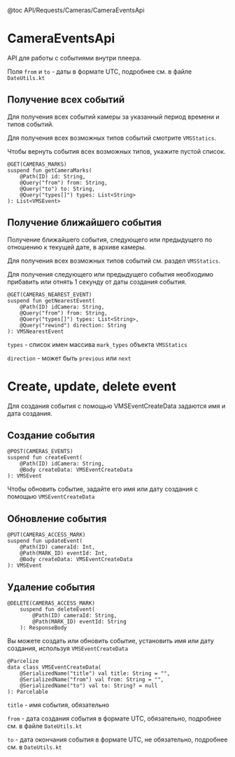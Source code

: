 @toc API/Requests/Cameras/CameraEventsApi

# CameraEventsApi #

API для работы с событиями внутри плеера.

Поля `from` и `to` - даты в формате UTC, подробнее см. в файле `DateUtils.kt`


## Получение всех событий

Для получения всех событий камеры за указанный период времени и типов событий.

Для получения всех возможных типов событий смотрите `VMSStatics`.

Чтобы вернуть события всех возможных типов, укажите пустой список.

```
@GET(CAMERAS_MARKS)
suspend fun getCameraMarks(
    @Path(ID) id: String,
    @Query("from") from: String,
    @Query("to") to: String,
    @Query("types[]") types: List<String>
): List<VMSEvent>
```


## Получение ближайшего события

Получение ближайшего события, следующего или предыдущего по отношению к текущей дате, в архиве камеры.

Для получения всех возможных типов событий см. раздел `VMSStatics`.

Для получения следующего или предыдущего события необходимо прибавить или отнять 1 секунду от даты создания события.

```
@GET(CAMERAS_NEAREST_EVENT)
suspend fun getNearestEvent(
    @Path(ID) idCamera: String,
    @Query("from") from: String,
    @Query("types[]") types: List<String>,
    @Query("rewind") direction: String
): VMSNearestEvent
```

`types` - список имен массива `mark_types` объекта `VMSStatics`

`direction` - может быть `previous` или `next`


# Create, update, delete event

Для создания события с помощью VMSEventCreateData задаются имя и дата создания.

## Создание события

```
@POST(CAMERAS_EVENTS)
suspend fun createEvent(
    @Path(ID) idCamera: String,
    @Body createData: VMSEventCreateData
): VMSEvent
```

Чтобы обновить событие, задайте его имя или дату создания с помощью `VMSEventCreateData`

## Обновление события

```
@PUT(CAMERAS_ACCESS_MARK)
suspend fun updateEvent(
    @Path(ID) cameraId: Int,
    @Path(MARK_ID) eventId: Int,
    @Body createData: VMSEventCreateData
): VMSEvent
```


## Удаление события


```
@DELETE(CAMERAS_ACCESS_MARK)
	suspend fun deleteEvent(
		@Path(ID) cameraId: String,
		@Path(MARK_ID) eventId: String
	): ResponseBody
```

Вы можете создать или обновить событие, установить имя или дату создания, используя `VMSEventCreateData`

```
@Parcelize
data class VMSEventCreateData(
	@SerializedName("title") val title: String = "",
	@SerializedName("from") val from: String = "",
	@SerializedName("to") val to: String? = null
): Parcelable
```

`title` - имя события, обязательно

`from` - дата создания события в формате UTC, обязательно, подробнее см. в файле `DateUtils.kt`

`to` - дата окончания события в формате UTC, не обязательно, подробнее см. в `DateUtils.kt`
